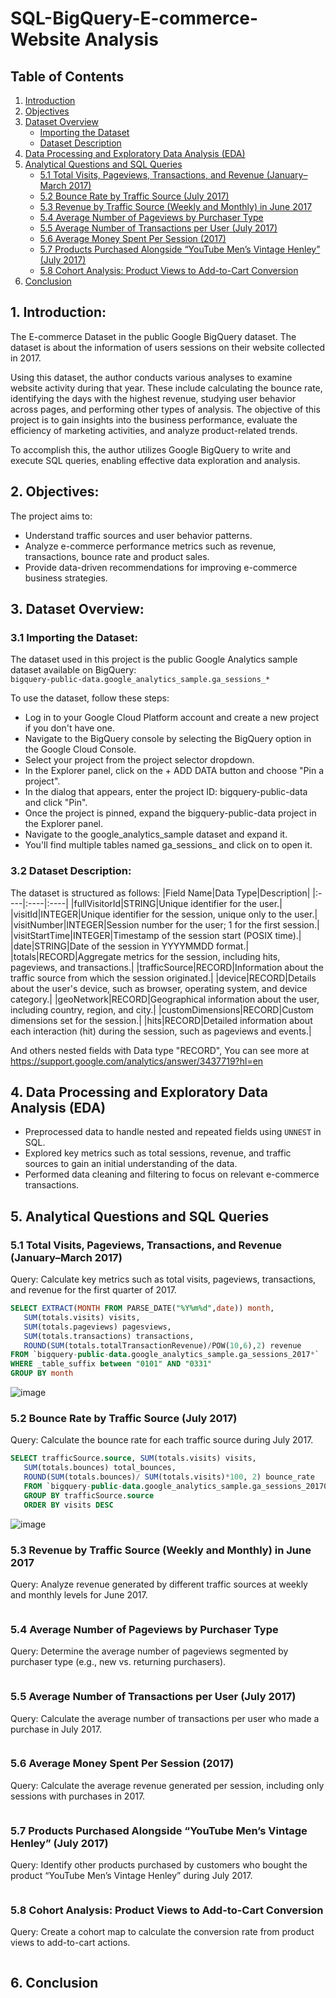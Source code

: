 # SQL-BigQuery-E-commerce-Website Analysis

## Table of Contents
1. [Introduction](#1-introduction)  
2. [Objectives](#2-objectives)  
3. [Dataset Overview](#3-dataset-overview)  
   - [Importing the Dataset](#31-importing-the-dataset)  
   - [Dataset Description](#32-dataset-description)  
4. [Data Processing and Exploratory Data Analysis (EDA)](#4-data-processing-and-exploratory-data-analysis-eda)  
5. [Analytical Questions and SQL Queries](#5-analytical-questions-and-sql-queries)  
   - [5.1 Total Visits, Pageviews, Transactions, and Revenue (January–March 2017)](#51-total-visits-pageviews-transactions-and-revenue-januarymarch-2017)  
   - [5.2 Bounce Rate by Traffic Source (July 2017)](#52-bounce-rate-by-traffic-source-july-2017)  
   - [5.3 Revenue by Traffic Source (Weekly and Monthly) in June 2017](#53-revenue-by-traffic-source-weekly-and-monthly-in-june-2017)  
   - [5.4 Average Number of Pageviews by Purchaser Type](#54-average-number-of-pageviews-by-purchaser-type)  
   - [5.5 Average Number of Transactions per User (July 2017)](#55-average-number-of-transactions-per-user-july-2017)  
   - [5.6 Average Money Spent Per Session (2017)](#56-average-money-spent-per-session-2017)  
   - [5.7 Products Purchased Alongside “YouTube Men’s Vintage Henley” (July 2017)](#57-products-purchased-alongside-youtube-mens-vintage-henley-july-2017)  
   - [5.8 Cohort Analysis: Product Views to Add-to-Cart Conversion](#58-cohort-analysis-product-views-to-add-to-cart-conversion)  
6. [Conclusion](#6-conclusion)  
## 1. Introduction:
The E-commerce Dataset in the public Google BigQuery dataset. The dataset is about the information of users sessions on their website collected in 2017.

Using this dataset, the author conducts various analyses to examine website activity during that year. These include calculating the bounce rate, identifying the days with the highest revenue, studying user behavior across pages, and performing other types of analysis. The objective of this project is to gain insights into the business performance, evaluate the efficiency of marketing activities, and analyze product-related trends.

To accomplish this, the author utilizes Google BigQuery to write and execute SQL queries, enabling effective data exploration and analysis.

## 2. Objectives:
The project aims to:
- Understand traffic sources and user behavior patterns.  
- Analyze e-commerce performance metrics such as revenue, transactions, bounce rate and product sales.  
- Provide data-driven recommendations for improving e-commerce business strategies.

## 3. Dataset Overview:
### 3.1 Importing the Dataset:
The dataset used in this project is the public Google Analytics sample dataset available on BigQuery:  
`bigquery-public-data.google_analytics_sample.ga_sessions_*`  

To use the dataset, follow these steps:
- Log in to your Google Cloud Platform account and create a new project if you don't have one.
- Navigate to the BigQuery console by selecting the BigQuery option in the Google Cloud Console.
- Select your project from the project selector dropdown.
- In the Explorer panel, click on the + ADD DATA button and choose "Pin a project".
- In the dialog that appears, enter the project ID: bigquery-public-data and click "Pin".
- Once the project is pinned, expand the bigquery-public-data project in the Explorer panel.
- Navigate to the google_analytics_sample dataset and expand it.
- You'll find multiple tables named ga_sessions_ and click on to open it.

### 3.2 Dataset Description:
The dataset is structured as follows:
|Field Name|Data Type|Description|
|:----|:----|:----|
|fullVisitorId|STRING|Unique identifier for the user.|
|visitId|INTEGER|Unique identifier for the session, unique only to the user.|
|visitNumber|INTEGER|Session number for the user; 1 for the first session.|
|visitStartTime|INTEGER|Timestamp of the session start (POSIX time).|
|date|STRING|Date of the session in YYYYMMDD format.|
|totals|RECORD|Aggregate metrics for the session, including hits, pageviews, and transactions.|
|trafficSource|RECORD|Information about the traffic source from which the session originated.|
|device|RECORD|Details about the user's device, such as browser, operating system, and device category.|
|geoNetwork|RECORD|Geographical information about the user, including country, region, and city.|
|customDimensions|RECORD|Custom dimensions set for the session.|
|hits|RECORD|Detailed information about each interaction (hit) during the session, such as pageviews and events.|

And others nested fields with Data type "RECORD", You can see more at https://support.google.com/analytics/answer/3437719?hl=en




## 4. Data Processing and Exploratory Data Analysis (EDA)
- Preprocessed data to handle nested and repeated fields using `UNNEST` in SQL.
- Explored key metrics such as total sessions, revenue, and traffic sources to gain an initial understanding of the data.
- Performed data cleaning and filtering to focus on relevant e-commerce transactions.

## 5. Analytical Questions and SQL Queries

### 5.1 Total Visits, Pageviews, Transactions, and Revenue (January–March 2017)
Query: Calculate key metrics such as total visits, pageviews, transactions, and revenue for the first quarter of 2017.
``` sql 
SELECT EXTRACT(MONTH FROM PARSE_DATE("%Y%m%d",date)) month,
   SUM(totals.visits) visits,
   SUM(totals.pageviews) pagesviews,
   SUM(totals.transactions) transactions,
   ROUND(SUM(totals.totalTransactionRevenue)/POW(10,6),2) revenue
FROM `bigquery-public-data.google_analytics_sample.ga_sessions_2017*`
WHERE _table_suffix between "0101" AND "0331"
GROUP BY month
```
![image](https://github.com/user-attachments/assets/a5019ce8-3e9c-483a-9029-1a0bb0d1fc1e)

### 5.2 Bounce Rate by Traffic Source (July 2017)
Query: Calculate the bounce rate for each traffic source during July 2017.
``` sql 
SELECT trafficSource.source, SUM(totals.visits) visits,
   SUM(totals.bounces) total_bounces,
   ROUND(SUM(totals.bounces)/ SUM(totals.visits)*100, 2) bounce_rate
   FROM `bigquery-public-data.google_analytics_sample.ga_sessions_201707*`
   GROUP BY trafficSource.source
   ORDER BY visits DESC
```
![image](https://github.com/user-attachments/assets/91179abc-8dc6-4f1d-8e79-b9324508b3ef)

### 5.3 Revenue by Traffic Source (Weekly and Monthly) in June 2017
Query: Analyze revenue generated by different traffic sources at weekly and monthly levels for June 2017.
``` sql 

```

### 5.4 Average Number of Pageviews by Purchaser Type
Query: Determine the average number of pageviews segmented by purchaser type (e.g., new vs. returning purchasers).
``` sql 

```

### 5.5 Average Number of Transactions per User (July 2017)
Query: Calculate the average number of transactions per user who made a purchase in July 2017.
``` sql 

```
### 5.6 Average Money Spent Per Session (2017)
Query: Calculate the average revenue generated per session, including only sessions with purchases in 2017.
``` sql 

```
### 5.7 Products Purchased Alongside “YouTube Men’s Vintage Henley” (July 2017)
Query: Identify other products purchased by customers who bought the product “YouTube Men’s Vintage Henley” during July 2017.
``` sql 

```
### 5.8 Cohort Analysis: Product Views to Add-to-Cart Conversion
Query: Create a cohort map to calculate the conversion rate from product views to add-to-cart actions.
``` sql 

```
## 6. Conclusion

